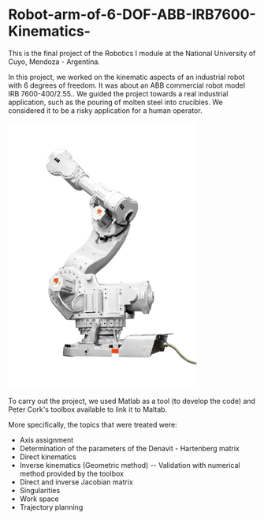 # Robot-arm-of-6-DOF-ABB-IRB7600-Kinematics-

This is the final project of the Robotics I module at the National University of Cuyo, Mendoza - Argentina.

In this project, we worked on the kinematic aspects of an industrial robot with 6 degrees of freedom. It was about an ABB commercial robot model IRB 7600-400/2.55..
We guided the project towards a real industrial application, such as the pouring of molten steel into crucibles. We considered it to be a risky application for a human operator.


![RobotArm7600](/img/RobotArm7600.jpg)

To carry out the project, we used Matlab as a tool (to develop the code) and Peter Cork's toolbox available to link it to Maltab.

More specifically, the topics that were treated were:

<ul>
<li>Axis assignment</li>
<li>Determination of the parameters of the Denavit - Hartenberg matrix</li>
<li>Direct kinematics</li>
<li>Inverse kinematics (Geometric method) -- Validation with numerical method provided by the toolbox</li>
<li>Direct and inverse Jacobian matrix</li>
<li>Singularities</li>
<li>Work space</li>
<li>Trajectory planning</li>
</ul>




